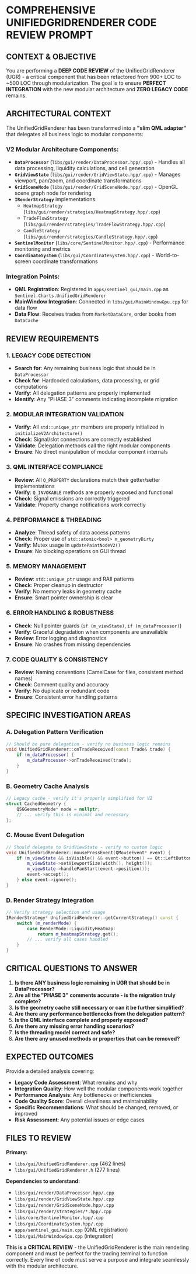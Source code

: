 # **COMPREHENSIVE UNIFIEDGRIDRENDERER CODE REVIEW PROMPT**

## **CONTEXT & OBJECTIVE**

You are performing a **DEEP CODE REVIEW** of the UnifiedGridRenderer (UGR) - a critical component that has been refactored from 900+ LOC to ~500 LOC through modularization. The goal is to ensure **PERFECT INTEGRATION** with the new modular architecture and **ZERO LEGACY CODE** remains.

## **ARCHITECTURAL CONTEXT**

The UnifiedGridRenderer has been transformed into a **"slim QML adapter"** that delegates all business logic to modular components:

### **V2 Modular Architecture Components:**
- **`DataProcessor`** (`libs/gui/render/DataProcessor.hpp/.cpp`) - Handles all data processing, liquidity calculations, and cell generation
- **`GridViewState`** (`libs/gui/render/GridViewState.hpp/.cpp`) - Manages viewport, pan/zoom, and coordinate transformations  
- **`GridSceneNode`** (`libs/gui/render/GridSceneNode.hpp/.cpp`) - OpenGL scene graph node for rendering
- **`IRenderStrategy`** implementations:
  - `HeatmapStrategy` (`libs/gui/render/strategies/HeatmapStrategy.hpp/.cpp`)
  - `TradeFlowStrategy` (`libs/gui/render/strategies/TradeFlowStrategy.hpp/.cpp`) 
  - `CandleStrategy` (`libs/gui/render/strategies/CandleStrategy.hpp/.cpp`)
- **`SentinelMonitor`** (`libs/core/SentinelMonitor.hpp/.cpp`) - Performance monitoring and metrics
- **`CoordinateSystem`** (`libs/gui/CoordinateSystem.hpp/.cpp`) - World-to-screen coordinate transformations

### **Integration Points:**
- **QML Registration**: Registered in `apps/sentinel_gui/main.cpp` as `Sentinel.Charts.UnifiedGridRenderer`
- **MainWindow Integration**: Connected in `libs/gui/MainWindowGpu.cpp` for data flow
- **Data Flow**: Receives trades from `MarketDataCore`, order books from `DataCache`

## **REVIEW REQUIREMENTS**

### **1. LEGACY CODE DETECTION**
- **Search for**: Any remaining business logic that should be in `DataProcessor`
- **Check for**: Hardcoded calculations, data processing, or grid computations
- **Verify**: All delegation patterns are properly implemented
- **Identify**: Any "PHASE 3" comments indicating incomplete migration

### **2. MODULAR INTEGRATION VALIDATION**
- **Verify**: All `std::unique_ptr` members are properly initialized in `initializeV2Architecture()`
- **Check**: Signal/slot connections are correctly established
- **Validate**: Delegation methods call the right modular components
- **Ensure**: No direct manipulation of modular component internals

### **3. QML INTERFACE COMPLIANCE**
- **Review**: All `Q_PROPERTY` declarations match their getter/setter implementations
- **Verify**: `Q_INVOKABLE` methods are properly exposed and functional
- **Check**: Signal emissions are correctly triggered
- **Validate**: Property change notifications work correctly

### **4. PERFORMANCE & THREADING**
- **Analyze**: Thread safety of data access patterns
- **Check**: Proper use of `std::atomic<bool> m_geometryDirty`
- **Verify**: Mutex usage in `updatePaintNodeV2()`
- **Ensure**: No blocking operations on GUI thread

### **5. MEMORY MANAGEMENT**
- **Review**: `std::unique_ptr` usage and RAII patterns
- **Check**: Proper cleanup in destructor
- **Verify**: No memory leaks in geometry cache
- **Ensure**: Smart pointer ownership is clear

### **6. ERROR HANDLING & ROBUSTNESS**
- **Check**: Null pointer guards (`if (m_viewState)`, `if (m_dataProcessor)`)
- **Verify**: Graceful degradation when components are unavailable
- **Review**: Error logging and diagnostics
- **Ensure**: No crashes from missing dependencies

### **7. CODE QUALITY & CONSISTENCY**
- **Review**: Naming conventions (CamelCase for files, consistent method names)
- **Check**: Comment quality and accuracy
- **Verify**: No duplicate or redundant code
- **Ensure**: Consistent error handling patterns

## **SPECIFIC INVESTIGATION AREAS**

### **A. Delegation Pattern Verification**
```cpp
// Should be pure delegation - verify no business logic remains
void UnifiedGridRenderer::onTradeReceived(const Trade& trade) {
    if (m_dataProcessor) {
        m_dataProcessor->onTradeReceived(trade);
    }
}
```

### **B. Geometry Cache Analysis**
```cpp
// Legacy cache - verify it's properly simplified for V2
struct CachedGeometry {
    QSGGeometryNode* node = nullptr;
    // ... verify this is minimal and necessary
};
```

### **C. Mouse Event Delegation**
```cpp
// Should delegate to GridViewState - verify no custom logic
void UnifiedGridRenderer::mousePressEvent(QMouseEvent* event) { 
    if (m_viewState && isVisible() && event->button() == Qt::LeftButton) { 
        m_viewState->setViewportSize(width(), height()); 
        m_viewState->handlePanStart(event->position()); 
        event->accept(); 
    } else event->ignore(); 
}
```

### **D. Render Strategy Integration**
```cpp
// Verify strategy selection and usage
IRenderStrategy* UnifiedGridRenderer::getCurrentStrategy() const {
    switch (m_renderMode) {
        case RenderMode::LiquidityHeatmap:
            return m_heatmapStrategy.get();
        // ... verify all cases handled
    }
}
```

## **CRITICAL QUESTIONS TO ANSWER**

1. **Is there ANY business logic remaining in UGR that should be in DataProcessor?**
2. **Are all the "PHASE 3" comments accurate - is the migration truly complete?**
3. **Is the geometry cache still necessary or can it be further simplified?**
4. **Are there any performance bottlenecks from the delegation pattern?**
5. **Is the QML interface complete and properly exposed?**
6. **Are there any missing error handling scenarios?**
7. **Is the threading model correct and safe?**
8. **Are there any unused methods or properties that can be removed?**

## **EXPECTED OUTCOMES**

Provide a detailed analysis covering:
- **Legacy Code Assessment**: What remains and why
- **Integration Quality**: How well the modular components work together
- **Performance Analysis**: Any bottlenecks or inefficiencies
- **Code Quality Score**: Overall cleanliness and maintainability
- **Specific Recommendations**: What should be changed, removed, or improved
- **Risk Assessment**: Any potential issues or edge cases

## **FILES TO REVIEW**

**Primary:**
- `libs/gui/UnifiedGridRenderer.cpp` (462 lines)
- `libs/gui/UnifiedGridRenderer.h` (277 lines)

**Dependencies to understand:**
- `libs/gui/render/DataProcessor.hpp/.cpp`
- `libs/gui/render/GridViewState.hpp/.cpp`
- `libs/gui/render/GridSceneNode.hpp/.cpp`
- `libs/gui/render/strategies/*.hpp/.cpp`
- `libs/core/SentinelMonitor.hpp/.cpp`
- `libs/gui/CoordinateSystem.hpp/.cpp`
- `apps/sentinel_gui/main.cpp` (QML registration)
- `libs/gui/MainWindowGpu.cpp` (integration)

**This is a CRITICAL REVIEW** - the UnifiedGridRenderer is the main rendering component and must be perfect for the trading terminal to function correctly. Every line of code must serve a purpose and integrate seamlessly with the modular architecture.